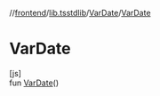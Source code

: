 //[frontend](../../../index.md)/[lib.tsstdlib](../index.md)/[VarDate](index.md)/[VarDate](-var-date.md)

# VarDate

[js]\
fun [VarDate](-var-date.md)()
